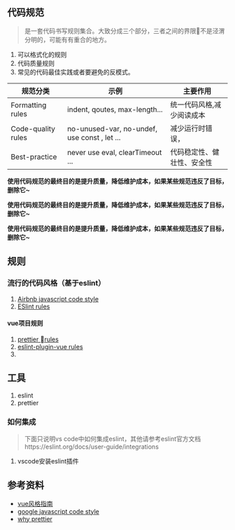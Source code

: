 ## 代码规范

>  是一套代码书写规则集合。大致分成三个部分，三者之间的界限不是泾渭分明的，可能有有重合的地方。
1. 可以格式化的规则 
2. 代码质量规则
3. 常见的代码最佳实践或者要避免的反模式。

|规范分类|示例|主要作用|
|-----|-----|-----|
|Formatting rules|indent, qoutes, max-length...	|统一代码风格,减少阅读成本|
|Code-quality rules|	no-unused-var, no-undef,  use const , let ...|	减少运行时错误，|
|Best-practice|	never use eval, clearTimeout ...	|代码稳定性、健壮性、安全性|

**使用代码规范的最终目的是提升质量，降低维护成本，如果某些规范违反了目标，删除它~**

**使用代码规范的最终目的是提升质量，降低维护成本，如果某些规范违反了目标，删除它~**

**使用代码规范的最终目的是提升质量，降低维护成本，如果某些规范违反了目标，删除它~**


## 规则
### 流行的代码风格（基于eslint）
1. [Airbnb javascript code style](https://github.com/yuche/javascript)
2. [ESlint rules](https://eslint.org/docs/rules/)
#### vue项目规则
1. [prettier rules](https://prettier.io/docs/en/options.html)
2. [eslint-plugin-vue rules](https://github.com/vuejs/eslint-plugin-vue#readme)
2.

## 工具
1. eslint
2. prettier
### 如何集成
> 下面只说明vs code中如何集成eslint，其他请参考eslint官方文档https://eslint.org/docs/user-guide/integrations
1. vscode安装eslint插件
## 参考资料
* [vue风格指南](https://cn.vuejs.org/v2/style-guide/)
* [google javascript code style](https://google.github.io/styleguide/jsguide.html)
* [why prettier](https://prettier.io/docs/en/why-prettier.html)


